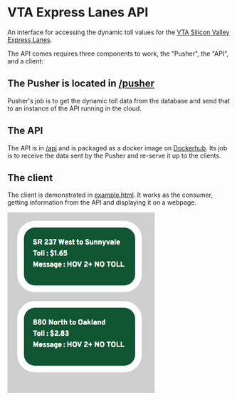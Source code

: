 # VTA Express Lanes API

An interface for accessing the dynamic toll values for the [VTA Silicon Valley Express Lanes](http://www.vta.org/projects-and-programs/highway/silicon-valley-express-lanes).

The API comes requires three components to work, the "Pusher", the "API", and a client:

##  The Pusher is located in [/pusher](/pusher)
Pusher's job is to get the dynamic toll data from the database and send that to an instance of the API running in the cloud.

## The API
The API is in [/api](/api) and is packaged as a docker image on [Dockerhub](https://hub.docker.com/r/scvta/vta-express-lanes-api/). Its job is to receive the data sent by the Pusher and re-serve it up to the clients.

## The client
The client is demonstrated in [example.html](example.html). It works as the consumer, getting information from the API and displaying it on a webpage.

![screenshot of example.html in action](screenshot.png?raw=true "screenshot")

